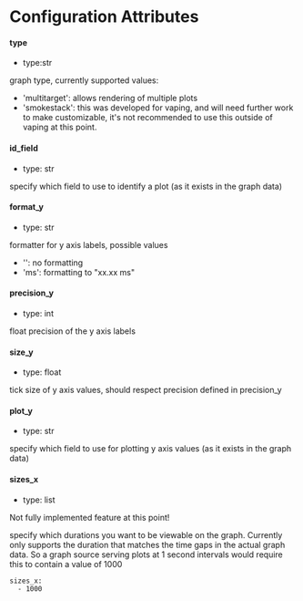 # Configuration Attributes

#### type
- type:str

graph type, currently supported values:

- 'multitarget': allows rendering of multiple plots 
- 'smokestack': this was developed for vaping, and will need further work to make customizable, it's not recommended to use this outside of vaping at this point.

#### id_field
- type: str

specify which field to use to identify a plot (as it exists in the graph data)

#### format_y
- type: str

formatter for y axis labels, possible values
- '': no formatting
- 'ms': formatting to "xx.xx ms"

#### precision_y
- type: int

float precision of the y axis labels

#### size_y
- type: float

tick size of y axis values, should respect precision defined in precision_y

#### plot_y
- type: str

specify which field to use for plotting y axis values (as it exists in the graph data)

#### sizes_x
- type: list

Not fully implemented feature at this point!

specify which durations you want to be viewable on the graph. Currently only supports the duration that
matches the time gaps in the actual graph data. So a graph source serving plots at 1 second intervals would require this to contain a value of 1000

    sizes_x:
      - 1000
